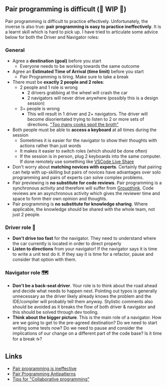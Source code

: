 ## Pair programming is difficult (🚧 WIP 🚧)
Pair programming is difficult to practice effectively. Unfortunately, the inverse is also true: **pair programming is easy to practice ineffectively**. It is a learnt skill which is hard to pick up. I have tried to articulate some advice below for both the Driver and Navigator roles:
### General 
- Agree a **destination (goal)** before you start 
	- Everyone needs to be working towards the same outcome
- Agree an **Estimated Time of Arrival (time limit)** before you start
	- Pair Programming is tiring. Make sure to take a break
- There must be **exactly 2 people and 2 roles**: 
	- 2 people and 1 role is wrong
		- 2 drivers grabbing at the wheel will crash the car 
		- 2 navigators will never drive anywhere (possibly this is a design session)
	- 3+ people is wrong
		- This will result in 1 driver and 2+ navigators. The driver will become disorientated trying to listen to 2 or more sets of directions. ["Too many cooks spoil the broth"](https://en.wiktionary.org/wiki/too_many_cooks_spoil_the_broth)
- Both people must be able to **access a keyboard** at all times during the session
	- Sometimes it is easier for the navigator to show their thoughts with actions rather than just words
	- It makes it easier to switch roles (which should be done often)
	- If the session is in person, plug 2 keyboards into the same computer. If done remotely use something like [VSCode Live Share](https://code.visualstudio.com/learn/collaboration/live-share)
- Don't worry about **matching novices with experts**. Certainly that pairing can help with up-skilling but pairs of novices have advantages over solo programming and pairs of experts can solve complex problems.
- Pair previewing is **no substitute for code reviews**. Pair programming is a synchronous activity and therefore will suffer from [Groupthink](https://en.wikipedia.org/wiki/Groupthink). Code reviews are an asynchronous activity which gives the reviewer time and space to form their own opinion and thoughts.
- Pair programming is **no substitute for knowledge sharing**. Where applicable, the knowledge should be shared with the whole team, not just 2 people.
### Driver role 🚗 
- **Don't drive too fast** for the navigator. They need to understand where the car currently is located in order to direct properly
- **Listen to directions** from your navigator! If the navigator says it is time to write a unit test do it. If they say it is time for a refactor, pause and consider that option with them.
### Navigator role 🗺 
- **Don't be a back-seat driver**. Your role is to think about the road ahead and decide what needs to happen next. Pointing out typos is generally unnecessary as the driver likely already knows the problem and the IDE/compiler will probably tell them anyway. Stylistic comments also should be avoided as it breaks the flow of both driver & navigator and this should be solved through dev tooling.
- **Think about the bigger picture**. This is the main role of a navigator. How are we going to get to the pre-agreed destination? Do we need to start writing some tests now? Do we need to pause and consider the implications of our change on a different part of the code base? Is it time for a break ☕️?
## Links
- [Pair programming is ineffective](https://matt-rickard.com/against-pair-programming/)
- [Pair Programming Antipatterns](https://tuple.app/pair-programming-guide/antipatterns)
- [Tips for "Collaborative programming"](https://vtorosyan.github.io/collaborative-programming/)
